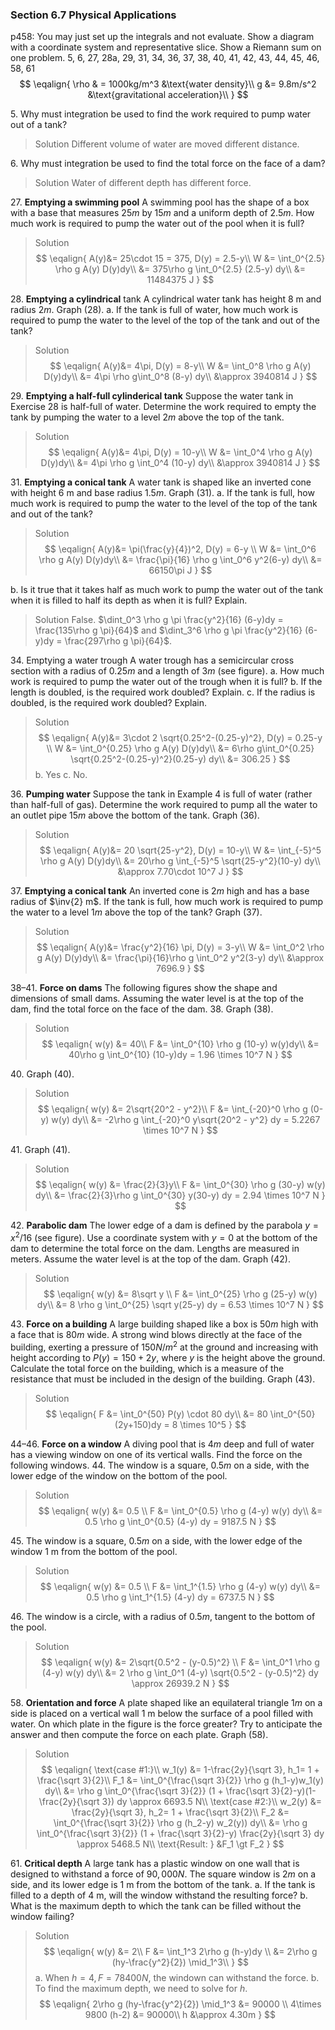 ### Section 6.7 Physical Applications
p458: You may just set up the integrals and not evaluate.  Show a diagram with a coordinate system and representative slice.  Show a Riemann sum on one problem. 5, 6, 27, 28a, 29, 31, 34, 36, 37, 38, 40, 41, 42, 43, 44, 45, 46, 58, 61
$$
\eqalign{
\rho & = 1000kg/m^3  &\text{water density}\\
g &= 9.8m/s^2 &\text{gravitational acceleration}\\
}
$$

5\. Why must integration be used to find the work required to pump water out of a tank?
>Solution
Different volume of water are moved different distance.

6\. Why must integration be used to find the total force on the face of a dam?
>Solution
Water of different depth has different force.

27\. **Emptying a swimming pool** A swimming pool has the shape of a box with a base that measures $25 m$ by $15 m$ and a uniform depth of $2.5 m$. How much work is required to pump the water out of the pool when it is full?
>Solution
$$
\eqalign{
A(y)&= 25\cdot 15 = 375,  D(y) = 2.5-y\\
W &= \int_0^{2.5} \rho g A(y) D(y)dy\\
&= 375\rho g \int_0^{2.5} (2.5-y) dy\\
&= 11484375 J
}
$$

28\. **Emptying a cylindrical** tank A cylindrical water tank has height 8 m and radius $2 m$. Graph (28).
a. If the tank is full of water, how much work is required to pump the water to the level of the top of the tank and out of the tank?
>Solution
$$
\eqalign{
A(y)&= 4\pi, D(y) = 8-y\\
W &= \int_0^8 \rho g A(y) D(y)dy\\
&= 4\pi \rho g\int_0^8 (8-y) dy\\
&\approx 3940814 J
}
$$

29\. **Emptying a half-full cylinderical tank** Suppose the water tank in Exercise 28 is half-full of water. Determine the work required to empty the tank by pumping the water to a level $2 m$ above the top of the tank.
>Solution
$$
\eqalign{
A(y)&= 4\pi, D(y) = 10-y\\
W &= \int_0^4 \rho g A(y) D(y)dy\\
&= 4\pi \rho g \int_0^4 (10-y) dy\\
&\approx 3940814 J
}
$$

31\. **Emptying a conical tank** A water tank is shaped like an inverted cone with height 6 m and base radius $1.5 m$. Graph (31).
a. If the tank is full, how much work is required to pump the water to the level of the top of the tank and out of the tank?
>Solution
$$
\eqalign{
A(y)&= \pi(\frac{y}{4})^2,  D(y) = 6-y \\
W &= \int_0^6 \rho g A(y) D(y)dy\\
&= \frac{\pi}{16} \rho g \int_0^6 y^2(6-y) dy\\
&= 66150\pi J
}
$$

b. Is it true that it takes half as much work to pump the water out of the tank when it is filled to half its depth as when it is full? Explain.
>Solution
False. $\dint_0^3 \rho g \pi \frac{y^2}{16} (6-y)dy = \frac{135\rho g \pi}{64}$ and $\dint_3^6 \rho g \pi \frac{y^2}{16} (6-y)dy = \frac{297\rho g \pi}{64}$.

34\. Emptying a water trough A water trough has a semicircular cross section with a radius of $0.25 m$ and a length of $3 m$ (see figure).
a. How much work is required to pump the water out of the trough when it is full?
b. If the length is doubled, is the required work doubled? Explain.
c. If the radius is doubled, is the required work doubled? Explain.
>Solution
$$
\eqalign{
A(y)&= 3\cdot 2 \sqrt{0.25^2-(0.25-y)^2}, D(y) = 0.25-y \\
W &= \int_0^{0.25} \rho g A(y) D(y)dy\\
&= 6\rho g\int_0^{0.25} \sqrt{0.25^2-(0.25-y)^2}(0.25-y) dy\\
&= 306.25
}
$$
b. Yes
c. No.

36\. **Pumping water** Suppose the tank in Example 4 is full of water (rather than half-full of gas). Determine the work required to pump all the water to an outlet pipe $15 m$ above the bottom of the tank. Graph (36).
>Solution
$$
\eqalign{
A(y)&= 20 \sqrt{25-y^2}, D(y) = 10-y\\
W &= \int_{-5}^5 \rho g A(y) D(y)dy\\
&= 20\rho g \int_{-5}^5 \sqrt{25-y^2}(10-y) dy\\
&\approx 7.70\cdot 10^7 J
}
$$

37\. **Emptying a conical tank** An inverted cone is $2 m$ high and has a base radius of $\inv{2} m$. If the tank is full, how much work is required to pump the water to a level $1 m$ above the top of the tank? Graph (37).
>Solution
$$
\eqalign{
A(y)&= \frac{y^2}{16} \pi, D(y) = 3-y\\
W &= \int_0^2 \rho g A(y) D(y)dy\\
&= \frac{\pi}{16}\rho g \int_0^2 y^2(3-y) dy\\
&\approx 7696.9
}
$$

38–41\. **Force on dams** The following figures show the shape and dimensions of small dams. Assuming the water level is at the top of the dam, find the total force on the face of the dam.
38\. Graph (38).
>Solution
$$
\eqalign{
w(y) &= 40\\
F &= \int_0^{10} \rho g (10-y) w(y)dy\\
&= 40\rho g \int_0^{10} (10-y)dy
= 1.96 \times 10^7 N
}
$$

40\. Graph (40).
>Solution
$$
\eqalign{
w(y) &= 2\sqrt{20^2 - y^2}\\
F &= \int_{-20}^0 \rho g (0-y) w(y) dy\\
&= -2\rho g \int_{-20}^0 y\sqrt{20^2 - y^2} dy
= 5.2267 \times 10^7 N
}
$$

41\. Graph (41).
>Solution
$$
\eqalign{
w(y) &= \frac{2}{3}y\\
F &= \int_0^{30} \rho g (30-y) w(y) dy\\
&= \frac{2}{3}\rho g \int_0^{30} y(30-y) dy
= 2.94 \times 10^7 N
}
$$

42\. **Parabolic dam** The lower edge of a dam is defined by the parabola $y = x^2/16$ (see figure). Use a coordinate system with $y = 0$ at the bottom of the dam to determine the total force on the dam. Lengths are measured in meters. Assume the water level is at the top of the dam. Graph (42).
>Solution
$$
\eqalign{
w(y) &= 8\sqrt y \\
F &= \int_0^{25} \rho g (25-y) w(y) dy\\
&= 8 \rho g \int_0^{25} \sqrt y(25-y) dy
= 6.53 \times 10^7 N
}
$$

43\. **Force on a building** A large building shaped like a box is $50 m$ high with a face that is $80 m$ wide. A strong wind blows directly at the face of the building, exerting a pressure of $150 N/m^2$ at the ground and increasing with height according to $P(y) = 150 + 2y$, where $y$ is the height above the ground. Calculate the total force on the building, which is a measure of the resistance that must be included in the design of the building. Graph (43).
>Solution
$$
\eqalign{
F &= \int_0^{50} P(y) \cdot 80 dy\\
&= 80 \int_0^{50} (2y+150)dy
= 8 \times 10^5
}
$$

44–46\. **Force on a window** A diving pool that is $4 m$ deep and full of water has a viewing window on one of its vertical walls. Find the force on the following windows.
44\. The window is a square, $0.5 m$ on a side, with the lower edge of the window on the bottom of the pool.
>Solution
$$
\eqalign{
w(y) &= 0.5 \\
F &= \int_0^{0.5} \rho g (4-y) w(y) dy\\
&= 0.5 \rho g \int_0^{0.5} (4-y) dy
= 9187.5 N
}
$$

45\. The window is a square, $0.5 m$ on a side, with the lower edge of the window 1 m from the bottom of the pool.
>Solution
$$
\eqalign{
w(y) &= 0.5 \\
F &= \int_1^{1.5} \rho g (4-y) w(y) dy\\
&= 0.5 \rho g \int_1^{1.5} (4-y) dy
= 6737.5 N
}
$$

46\. The window is a circle, with a radius of $0.5 m$, tangent to the bottom of the pool.
>Solution
$$
\eqalign{
w(y) &= 2\sqrt{0.5^2 - (y-0.5)^2} \\
F &= \int_0^1 \rho g (4-y) w(y) dy\\
&= 2 \rho g \int_0^1 (4-y) \sqrt{0.5^2 - (y-0.5)^2} dy
\approx 26939.2 N
}
$$

58\. **Orientation and force** A plate shaped like an equilateral triangle $1 m$ on a side is placed on a vertical wall 1 m below the surface of a pool filled with water. On which plate in the figure is the force greater? Try to anticipate the answer and then compute the force on each plate. Graph (58).
>Solution
$$
\eqalign{
\text{case #1:}\\
w_1(y) &= 1-\frac{2y}{\sqrt 3}, h_1= 1 + \frac{\sqrt 3}{2}\\
F_1 &= \int_0^{\frac{\sqrt 3}{2}} \rho g (h_1-y)w_1(y) dy\\
&= \rho g \int_0^{\frac{\sqrt 3}{2}} (1 + \frac{\sqrt 3}{2}-y)(1-\frac{2y}{\sqrt 3}) dy
\approx 6693.5 N\\
\text{case #2:}\\
w_2(y) &= \frac{2y}{\sqrt 3}, h_2= 1 + \frac{\sqrt 3}{2}\\
F_2 &= \int_0^{\frac{\sqrt 3}{2}} \rho g (h_2-y) w_2(y)) dy\\
&= \rho g \int_0^{\frac{\sqrt 3}{2}} (1 + \frac{\sqrt 3}{2}-y) \frac{2y}{\sqrt 3} dy
\approx 5468.5 N\\
\text{Result: } &F_1 \gt F_2
}
$$

61\. **Critical depth** A large tank has a plastic window on one wall that is designed to withstand a force of $90,000 N$. The square window is $2 m$ on a side, and its lower edge is 1 m from the bottom of the tank.
a. If the tank is filled to a depth of 4 m, will the window withstand the resulting force?
b. What is the maximum depth to which the tank can be filled without the window failing?
>Solution
$$
\eqalign{
w(y) &= 2\\
F &= \int_1^3 2\rho g (h-y)dy \\
&= 2\rho g (hy-\frac{y^2}{2}) \mid_1^3\\
}
$$
a. When $h = 4, F = 78400 N$, the windown can withstand the force.
b. To find the maximum depth, we need to solve for $h$.
$$
\eqalign{
2\rho g (hy-\frac{y^2}{2}) \mid_1^3 &= 90000 \\
4\times 9800 (h-2) &= 90000\\
h &\approx 4.30m
}
$$
